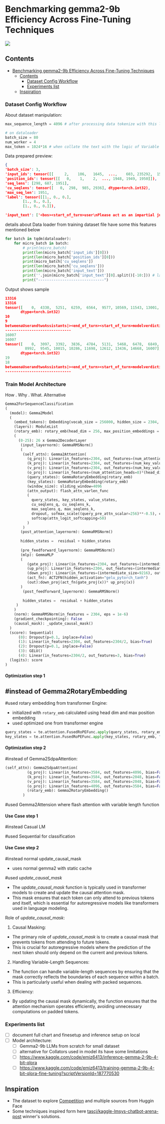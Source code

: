 # Benchmarking gemma2-9b Efficiency Across Fine-Tuning Techniques

<!-- ![Cute roots](asset/assest1.svg) -->
<!--![c](asset/frontbanner.png)-->
<!--![](bannerforfinetuningproj.jpg)-->
![](asset/config-workflow3.jpg)


## Contents
- [Benchmarking gemma2-9b Efficiency Across Fine-Tuning Techniques](#benchmarking-gemma2-9b-efficiency-across-fine-tuning-techniques)
  - [Contents](#contents)
    - [Dataset Config Workflow](#dataset-config-workflow)
    - [Experiments list](#experiments-list)
  - [Inspiration](#inspiration)

### Dataset Config Workflow

About dataset manipulation:
```python
max_sequence_length = 4096 # after processing data tokenize with this length on text

# on dataloader
batch_size = 80
num_worker = 4
max_token = 1024*16 # when collate the text with the logic of Variable length Collator

```

Data prepared preview:
```json
{
'batch_size': 3, 
'input_ids': tensor([[     2,    106,   1645,  ...,    603, 235292,  15695]]), 
'position_ids': tensor([[   0,    1,    2,  ..., 1948, 1949, 1950]]), 
'seq_lens': [298, 687, 1951], 
'cu_seqlens': tensor([   0,  298,  985, 2936], dtype=torch.int32), 
'max_seq_len': 1951, 
'label': tensor([[1., 0., 0.],
        [1., 0., 0.],
        [1., 0., 0.]]), 

'input_text': ['<bos><start_of_turn>user\nPlease act as an impartial judge and evaluate the quality of the responses provided by two\nAI assistants to the user question displayed below. You should choose the assistant that\nfollows the user’s instructions and answers the user’s question better. Your evaluation\nshould consider factors such as the helpfulness, relevance, accuracy, depth,   ------------------------ progress and adjusting hyperparameters, such as learning rate and regularization, can help mitigate overfitting.\n<|The End of Conversation between a User and two Assistants|><end_of_turn>\n<start_of_turn>model\nverdict is: [['
```

details about Data loader from training dataset file have some this features mentioned below
```python
for batch in tqdm(dataloader):
    for micro_batch in batch:
        # print(micro_batch)
        print(len(micro_batch['input_ids'][0]))
        print(len(micro_batch['position_ids'][0]))
        print(micro_batch['cu_seqlens'])
        print(len(micro_batch['cu_seqlens']))
        print(len(micro_batch['input_text']))
        print(''.join(micro_batch['input_text'][0].split()[-10:])) # last 10 words
        print("------------------------------")
```

Output shows sample
``` json
13316
13316
tensor([    0,  4330,  5251,  6259,  6564,  9577, 10569, 11543, 13001, 13316],
       dtype=torch.int32)
10
9
betweenaUserandtwoAssistants|><end_of_turn><start_of_turn>modelverdictis:[[
------------------------------
16007
16007
tensor([    0,  3097,  3392,  3836,  4784,  5131,  5468,  6478,  6849,  8687,
         8992,  9545, 10015, 10286, 11698, 12612, 13436, 14668, 16007],
       dtype=torch.int32)
19
18
betweenaUserandtwoAssistants|><end_of_turn><start_of_turn>modelverdictis:[[
------------------------------
```


### Train Model Architecture

How . Why . What. Alternative

```python
Gemma2ForSequenceClassification
(
  (model): Gemma2Model
  (
    (embed_tokens): Embedding(vocab_size = 256000, hidden_size = 2304, padding_idx=0)
    (layers): ModuleList
    (rotary_emb): rotary_emb(head_dim = 256, max_position_embeddings = 8192, emb_shape =)
    (
      (0-25): 26 x Gemma2DecoderLayer
       (input_layernorm): GemmaRMSNorm()
	   (
        (self_attn): Gemma2Attention(
          (q_proj): Linear(in_features=2304, out_features=(num_attention_heads=8)*(head_dim=256), bias=False)
          (k_proj): Linear(in_features=2304, out_features=(num_key_value_heads=4)*(head_dim=256), bias=False)
          (v_proj): Linear(in_features=2304, out_features=(num_key_value_heads=4)*(head_dim=256), bias=False)
          (o_proj): Linear(in_features=(num_attention_heads=8)*(head_dim=256), out_features=2304, bias=False)
          (query_states): GemmaRotaryEmbedding(rotary_emb)
          (key_states): GemmaRotaryEmbedding(rotary_emb)
          (window_size): sliding_window=4096
          (attn_output): flash_attn_varlen_func
          (
	        query_states, key_states, value_states,
	        cu_seqlens_q, cu_seqlens_k,
	        max_seqlens_q, max_seqlens_k,
	        dropout, sofmax_scale((query_pre_attn_scalar=256)**-0.5), casual, window_size, 
	        softcap(attn_logit_softcapping=50) 
          )
        )
       (post_attention_layernorm): GemmaRMSNorm()
       
       hidden_states =  residual + hidden_states
       
       (pre_feedforward_layernorm): GemmaRMSNorm()
	   (mlp): GemmaMLP
	   (
          (gate_proj): Linear(in_features=2304, out_features=(intermediate_size=9216), bias=False)
          (up_proj): Linear(in_features=2304, out_features=(intermediate_size=9216), bias=False)
          (down_proj): Linear(in_features=(intermediate_size=9216), out_features=2304, bias=False)
          (act_fn): ACT2FN(hidden_activation="gelu_pytorch_tanh")
          (out):down_proj(act_fn(gate_proj(x))* up_proj(x))
	   )
        (post_feedforward_layernorm): GemmaRMSNorm()
	
		hidden_states =  residual + hidden_states
     )
    )
    (norm): GemmaRMSNorm(in_features = 2304, eps = 1e-6)
    (gradient_checkpointing): False
    (causal_mask): _update_causal_mask()
  )
  (score): Sequential(
	  (0): Dropout(p=0.1, inplace=False)
	  (1): Linear(in_features=2304, out_features=2304/2, bias=True)
	  (2): Dropout(p=0.1, inplace=False)
	  (3): GELU()
	  (4): Linear(in_features=2304/2, out_features=3, bias=True)
  (logits): score
)

```

#### Optimization step 1 

#instead of Gemma2RotaryEmbedding
- 

#used rotary embedding from transformer Engine:
- initialized with `rotary_emb` calculated using head dim and max position embedding 
- used optimized one from transformer engine

```python
query_states = te.attention.FusedRoPEFunc.apply(query_states, rotary_emb, "thd", cu_seqlns)       
key_states = te.attention.FusedRoPEFunc.apply(key_states, rotary_emb, "thd", cu_seqlens)
```

#### Optimization step 2

#instead of Gemma2SdpaAttention:

```python
(self_attn): Gemma2SdpaAttention(
          (q_proj): Linear(in_features=3584, out_features=4096, bias=False)
          (k_proj): Linear(in_features=3584, out_features=2048, bias=False)
          (v_proj): Linear(in_features=3584, out_features=2048, bias=False)
          (o_proj): Linear(in_features=4096, out_features=3584, bias=False)
          (rotary_emb): Gemma2RotaryEmbedding()
        )
```

#used Gemma2Attension where flash attention with variable length function


#### Use Case step 1

#instead Casual LM
 
#used Sequential for classification


#### Use Case step 2

#instead normal update_causal_mask
- uses normal gemma2 with static cache

#used _update_causal_mask_ 

 * The _update_causal_mask_ function is typically used in transformer models to create and update the causal attention mask.
 * This mask ensures that each token can only attend to previous tokens and itself, which is essential for autoregressive models like transformers used in language modeling.

 Role of _update_causal_mask_:
 1. Causal Masking:
- The primary role of _update_causal_mask_ is to create a causal mask that prevents tokens from attending to future tokens.
 - This is crucial for autoregressive models where the prediction of the next token should only depend on the current and previous tokens.

 2. Handling Variable-Length Sequences:
-  The function can handle variable-length sequences by ensuring that the mask correctly reflects the boundaries of each sequence within a batch.
 - This is particularly useful when dealing with packed sequences.

 3. Efficiency:
 - By updating the causal mask dynamically, the function ensures that the attention mechanism operates efficiently, avoiding unnecessary computations on padded tokens.
### Experiments list

- [ ] document full chart and finesetup and inference setup on local
- [ ] Model architecture:
  - [ ] Gemma2-9b LLMs from scratch for small dataset
  - [ ] alternative for Collators used in model its have some limitations
  - [ ] https://www.kaggle.com/code/emiz6413/inference-gemma-2-9b-4-bit-qlora
  - [ ] https://www.kaggle.com/code/emiz6413/training-gemma-2-9b-4-bit-qlora-fine-tuning?scriptVersionId=187770530
  
<!-- 
  - [ ] Gemma 2 Fine Tuning for Dummies (with 16k, 32k,... Context) [Full Tutorial] [link](https://www.youtube.com/watch?v=EE-nEecm3Wo)
  - [ ] Github Gemma fine tune [link](https://github.com/nodematiclabs/gemma-fine-tune)
  - [ ] Copy of MOSLEH_finetune_gemma2_DEMO.ipynb [ colablink](https://colab.research.google.com/drive/1jN0gS1Yu19yQRpyJZ-MKIuVAY4zP13Pt)
  - [ ] fine_tuning_tutorial.ipynb by deepmind on gemma [colab link](https://colab.research.google.com/github/google-deepmind/gemma/blob/main/colabs/fine_tuning_tutorial.ipynb#scrollTo=S5F3fk22Ecod)
  - [ ] explore the list and experiments with gaps: 
  - [ ] Paper read : Chatbot Arena: An Open Platform for Evaluating LLMs by Human Preference [Link](https://arxiv.org/html/2403.04132v1)
  - [ ] Judging LLM-as-a-Judge with MT-Bench and Chatbot Arena: [Link](https://ar5iv.org/html/2306.05685#A1.F4) 
    - [ ] Evaluating Large Language Models using LLM-as-a-Judge with Amazon Bedrock [link](https://github.com/aws-samples/evaluating-large-language-models-using-llm-as-a-judge/blob/main/Notebooks/evaluating-large-language-models-using-llm-as-a-judge-with-amazon-bedrock.ipynb)
  - [ ] Other paper and model: [lmsys.org/projects](https://lmsys.org/projects/)
  - [ ] Vicuna: An Open-Source Chatbot Impressing GPT-4 with 90%* ChatGPT Quality [link](https://lmsys.org/blog/2023-03-30-vicuna/) 
- [ ] explore more the pretrained llms on dataset like present on [OpenAI Evals](https://github.com/openai/evals) / [data](https://github.com/openai/evals/tree/main/evals/registry/data)
- [ ] Train model to check the toxic data [toxic-chat](https://huggingface.co/datasets/lmsys/toxic-chat) 
- [ ] MT-Bench (Multi-turn Benchmark) - [link](https://klu.ai/glossary/mt-bench-eval)
- [ ] AlpacaFarm: A Simulation Framework for Methods that Learn from Human Feedback [link](https://github.com/tatsu-lab/alpaca_farm)
- [ ] 
- [ ] -->



## Inspiration

- The dataset to explore [Competition](https://www.kaggle.com/competitions/lmsys-chatbot-arena) and multiple sources from Huggin Face
- Some techniques inspired form here [tascj/kaggle-lmsys-chatbot-arena-post](https://www.kaggle.com/competitions/lmsys-chatbot-arena/discussion/527685) winner's solutions.
